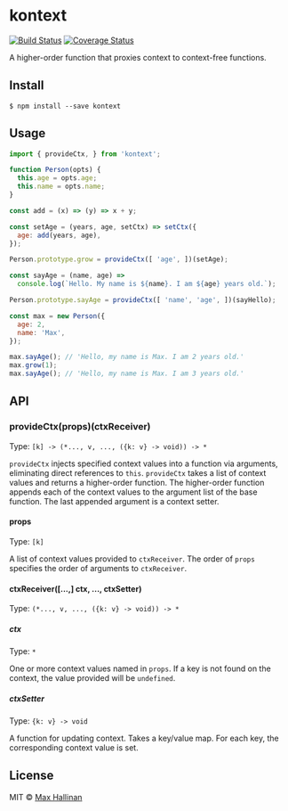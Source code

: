 # kontext

[![Build Status](https://travis-ci.org/maxhallinan/kontext.svg?branch=master)](https://travis-ci.org/maxhallinan/kontext)
[![Coverage Status](https://coveralls.io/repos/github/maxhallinan/kontext/badge.svg)](https://coveralls.io/github/maxhallinan/kontext)

A higher-order function that proxies context to context-free functions.


## Install

```
$ npm install --save kontext
```


## Usage

```javascript
import { provideCtx, } from 'kontext';

function Person(opts) {
  this.age = opts.age;
  this.name = opts.name;
}

const add = (x) => (y) => x + y; 

const setAge = (years, age, setCtx) => setCtx({ 
  age: add(years, age),
});

Person.prototype.grow = provideCtx([ 'age', ])(setAge);

const sayAge = (name, age) => 
  console.log(`Hello. My name is ${name}. I am ${age} years old.`);

Person.prototype.sayAge = provideCtx([ 'name', 'age', ])(sayHello);

const max = new Person({
  age: 2,
  name: 'Max',
});

max.sayAge(); // 'Hello, my name is Max. I am 2 years old.' 
max.grow(1);
max.sayAge(); // 'Hello, my name is Max. I am 3 years old.' 
```


## API

### provideCtx(props)(ctxReceiver)

Type: `[k] -> (*..., v, ..., ({k: v} -> void)) -> *`

`provideCtx` injects specified context values into a function via arguments, 
eliminating direct references to `this`. `provideCtx` takes a list of context 
values and returns a higher-order function. The higher-order function appends 
each of the context values to the argument list of the base function. The last 
appended argument is a context setter. 


#### props

Type: `[k]`

A list of context values provided to `ctxReceiver`. The order of `props` specifies 
the order of arguments to `ctxReceiver`.


#### ctxReceiver([...,] ctx, ..., ctxSetter)

Type: `(*..., v, ..., ({k: v} -> void)) -> *`


##### ctx 

Type: `*`

One or more context values named in `props`. If a key is not found on the context, 
the value provided will be `undefined`.


##### ctxSetter

Type: `{k: v} -> void`

A function for updating context. Takes a key/value map. For each key, the 
corresponding context value is set.


## License

MIT © [Max Hallinan](https://github.com/maxhallinan)

